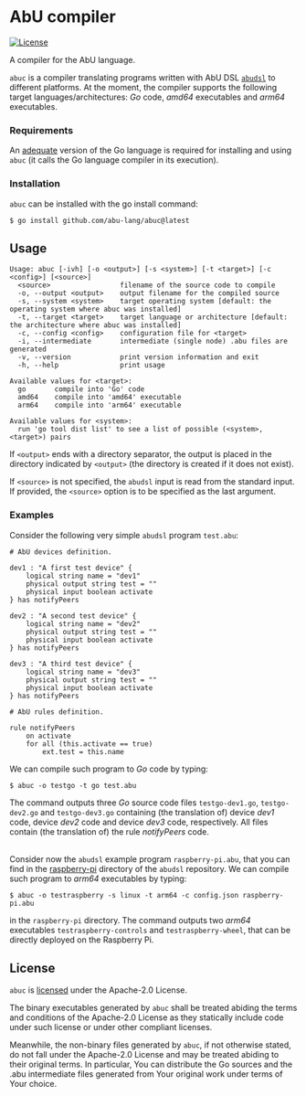 # AbU compiler

[![License](https://img.shields.io/badge/License-Apache%202.0-blue.svg)](https://github.com/abu-lang/abuc/blob/main/LICENSE)

A compiler for the AbU language.

`abuc` is a compiler translating programs written with AbU DSL [`abudsl`](https://github.com/abu-lang/abudsl) to different platforms. At the moment, the compiler supports the following target languages/architectures: *Go* code, *amd64* executables and *arm64* executables.

### Requirements
An [adequate](https://go.dev/doc/devel/release#policy) version of the Go language is required for installing and using `abuc` (it calls the Go language compiler in its execution).

### Installation
`abuc` can be installed with the go install command:
```
$ go install github.com/abu-lang/abuc@latest
```

## Usage
```
Usage: abuc [-ivh] [-o <output>] [-s <system>] [-t <target>] [-c <config>] [<source>]
  <source>                 filename of the source code to compile
  -o, --output <output>    output filename for the compiled source
  -s, --system <system>    target operating system [default: the operating system where abuc was installed]
  -t, --target <target>    target language or architecture [default: the architecture where abuc was installed]
  -c, --config <config>    configuration file for <target>
  -i, --intermediate       intermediate (single node) .abu files are generated
  -v, --version            print version information and exit
  -h, --help               print usage

Available values for <target>:
  go       compile into 'Go' code
  amd64    compile into 'amd64' executable
  arm64    compile into 'arm64' executable

Available values for <system>:
  run 'go tool dist list' to see a list of possible (<system>, <target>) pairs
```
If `<output>` ends with a directory separator, the output is placed in the directory indicated by `<output>` (the directory is created if it does not exist).

If `<source>` is not specified, the `abudsl` input is read from the standard input. If provided, the `<source>` option is to be specified as the last argument.

### Examples

Consider the following very simple `abudsl` program `test.abu`:
```
# AbU devices definition.

dev1 : "A first test device" {
    logical string name = "dev1"
    physical output string test = ""
    physical input boolean activate
} has notifyPeers

dev2 : "A second test device" {
    logical string name = "dev2"
    physical output string test = ""
    physical input boolean activate
} has notifyPeers

dev3 : "A third test device" {
    logical string name = "dev3"
    physical output string test = ""
    physical input boolean activate
} has notifyPeers

# AbU rules definition.

rule notifyPeers
    on activate
    for all (this.activate == true)
        ext.test = this.name
```
We can compile such program to *Go* code by typing:
```
$ abuc -o testgo -t go test.abu
```
The command outputs three *Go* source code files `testgo-dev1.go`, `testgo-dev2.go` and `testgo-dev3.go` containing (the translation of) device *dev1* code, device *dev2* code and device *dev3* code, respectively. All files contain (the translation of) the rule *notifyPeers* code. <br><br>

Consider now the `abudsl` example program `raspberry-pi.abu`, that you can find in the [raspberry-pi](https://github.com/abu-lang/abudsl/tree/master/examples/raspberry-pi) directory of the `abudsl` repository. We can compile such program to *arm64* executables by typing:
```
$ abuc -o testraspberry -s linux -t arm64 -c config.json raspberry-pi.abu
```
in the `raspberry-pi` directory.
The command outputs two *arm64* executables `testraspberry-controls` and `testraspberry-wheel`, that can be directly deployed on the Raspberry Pi.

## License
`abuc` is [licensed](https://github.com/abu-lang/abuc/blob/main/LICENSE) under the Apache-2.0 License.

The binary executables generated by `abuc` shall be treated abiding the terms and conditions of the Apache-2.0 License as they statically include code under such license or under other compliant licenses.

Meanwhile, the non-binary files generated by `abuc`, if not otherwise stated, do not fall under the Apache-2.0 License and may be treated abiding to their original terms.
In particular, You can distribute the Go sources and the .abu intermediate files generated from Your original work under terms of Your choice.
